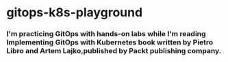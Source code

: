 # gitops-k8s-playground

### I'm practicing GitOps with hands-on labs while I'm reading Implementing GitOps with Kubernetes book written by Pietro Libro and Artem Lajko,published by Packt publishing company.